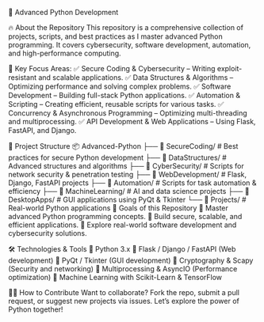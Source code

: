 🚀 Advanced Python Development



🔥 About the Repository
This repository is a comprehensive collection of projects, scripts, and best practices as I master advanced Python programming. It covers cybersecurity, software development, automation, and high-performance computing.

🚀 Key Focus Areas:
✅ Secure Coding & Cybersecurity – Writing exploit-resistant and scalable applications.
✅ Data Structures & Algorithms – Optimizing performance and solving complex problems.
✅ Software Development – Building full-stack Python applications.
✅ Automation & Scripting – Creating efficient, reusable scripts for various tasks.
✅ Concurrency & Asynchronous Programming – Optimizing multi-threading and multiprocessing.
✅ API Development & Web Applications – Using Flask, FastAPI, and Django.

📂 Project Structure
📦 Advanced-Python
├── 🔹 SecureCoding/        # Best practices for secure Python development
├── 🔹 DataStructures/      # Advanced structures and algorithms
├── 🔹 CyberSecurity/       # Scripts for network security & penetration testing
├── 🔹 WebDevelopment/      # Flask, Django, FastAPI projects
├── 🔹 Automation/          # Scripts for task automation & efficiency
├── 🔹 MachineLearning/     # AI and data science projects
├── 🔹 DesktopApps/         # GUI applications using PyQt & Tkinter
└── 🔹 Projects/            # Real-world Python applications
🎯 Goals of this Repository
🔹 Master advanced Python programming concepts.
🔹 Build secure, scalable, and efficient applications.
🔹 Explore real-world software development and cybersecurity solutions.

🛠️ Technologies & Tools
🔹 Python 3.x
🔹 Flask / Django / FastAPI (Web development)
🔹 PyQt / Tkinter (GUI development)
🔹 Cryptography & Scapy (Security and networking)
🔹 Multiprocessing & AsyncIO (Performance optimization)
🔹 Machine Learning with Scikit-Learn & TensorFlow

👨‍💻 How to Contribute
Want to collaborate? Fork the repo, submit a pull request, or suggest new projects via issues. Let’s explore the power of Python together!
